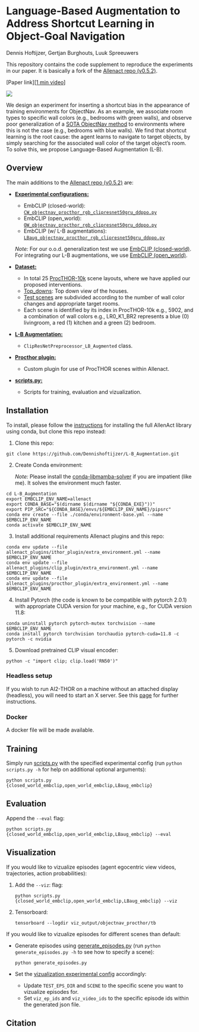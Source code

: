 # Language-Based Augmentation to Address Shortcut Learning in Object-Goal Navigation
Dennis Hoftijzer, Gertjan Burghouts, Luuk Spreeuwers

This repository contains the code supplement to reproduce the experiments in our paper. It is basically a fork of the [Allenact repo (v0.5.2)](https://github.com/allenai/allenact/tree/v0.5.2).


[Paper link][[1 min video](https://youtu.be/gTxGiogdhP4)]

![](https://github.com/Dennishoftijzer/L-B_Augmentation/blob/main/gifs/Language-Based%20Augmentation.gif)

We design an experiment for inserting a shortcut bias in the appearance of training environments for ObjectNav. As an example, we associate room types to specific wall colors (e.g., bedrooms with green walls), and observe poor generalization of a [SOTA ObjectNav method](https://github.com/allenai/embodied-clip) to environments where this is not the case (e.g., bedrooms with blue walls). We find that shortcut learning is the root cause: the agent learns to navigate to target objects, by simply searching for the associated wall color of the target object’s room. To solve this, we propose Language-Based Augmentation (L-B).

## Overview
The main additions to the [Allenact repo (v0.5.2)](https://github.com/allenai/allenact/tree/v0.5.2) are:
- **[Experimental configurations:](projects/objectnav_baselines/experiments/procthor)**
  - EmbCLIP (closed-world): [`CW_objectnav_procthor_rgb_clipresnet50gru_ddppo.py`](projects/objectnav_baselines/experiments/procthor/CW_objectnav_procthor_rgb_clipresnet50gru_ddppo.py)
  - EmbCLIP (open_world): [`OW_objectnav_procthor_rgb_clipresnet50gru_ddppo.py`](projects/objectnav_baselines/experiments/procthor/OW_objectnav_procthor_rgb_clipresnet50gru_ddppo.py)
  - EmbCLIP (w/ L-B augmentations): [`LBaug_objectnav_procthor_rgb_clipresnet50gru_ddppo.py`](projects/objectnav_baselines/experiments/procthor/LBaug_objectnav_procthor_rgb_clipresnet50gru_ddppo.py)
  
  _Note:_ For our o.o.d. generalization test we use [EmbCLIP (closed-world)](https://github.com/allenai/embodied-clip). For integrating our L-B augmentations, we use [EmbCLIP (open_world)](https://github.com/allenai/embodied-clip/tree/zeroshot-objectnav).

- **[Dataset:](datasets/ProcTHOR)**
  - In total 25 [ProcTHOR-10k](https://github.com/allenai/procthor-10k) scene layouts, where we have applied our proposed interventions.
  - [Top_downs](datasets/ProcTHOR/Top_downs): Top down view of the houses.
  - [Test scenes](datasets/ProcTHOR/Test) are subdivided according to the number of wall color changes and appropriate target rooms. 
  - Each scene is identified by its index in ProcTHOR-10k e.g., 5902, and a combination of wall colors e.g., LR0_K1_BR2 represents a blue (0) livingroom, a red (1) kitchen and a green (2) bedroom.
    
- **[L-B Augmentation:](allenact_plugins/clip_plugin/clip_preprocessors_openworld.py)**
  - `ClipResNetPreprocessor_LB_Augmented` class.

- **[Procthor plugin:](allenact_plugins/procthor_plugin)**
  - Custom plugin for use of ProcTHOR scenes within Allenact.

- **[scripts.py:](scripts.py)**
  - Scripts for training, evaluation and vizualization.  

## Installation
To install, please follow the [instructions](https://allenact.org/installation/installation-allenact/) for installing the full AllenAct library using conda, but clone this repo instead:

1. Clone this repo:
```
git clone https://github.com/Dennishoftijzer/L-B_Augmentation.git
```
2. Create Conda environment:

   _Note:_ Please install the [conda-libmamba-solver](https://www.anaconda.com/blog/a-faster-conda-for-a-growing-community) if you are impatient (like me). It solves the environment much faster.
```
cd L-B_Augmentation
export EMBCLIP_ENV_NAME=allenact
export CONDA_BASE="$(dirname $(dirname "${CONDA_EXE}"))"
export PIP_SRC="${CONDA_BASE}/envs/${EMBCLIP_ENV_NAME}/pipsrc"
conda env create --file ./conda/environment-base.yml --name $EMBCLIP_ENV_NAME
conda activate $EMBCLIP_ENV_NAME
```

3. Install additional requirements Allenact plugins and this repo:
```
conda env update --file allenact_plugins/ithor_plugin/extra_environment.yml --name $EMBCLIP_ENV_NAME
conda env update --file allenact_plugins/clip_plugin/extra_environment.yml --name $EMBCLIP_ENV_NAME
conda env update --file allenact_plugins/procthor_plugin/extra_environment.yml --name $EMBCLIP_ENV_NAME
``` 
4. Install Pytorch (the code is known to be compatible with pytorch 2.0.1) with appropriate CUDA version for your machine, e.g., for CUDA version 11.8:
```
conda uninstall pytorch pytorch-mutex torchvision --name $EMBCLIP_ENV_NAME
conda install pytorch torchvision torchaudio pytorch-cuda=11.8 -c pytorch -c nvidia
```
5. Download pretrained CLIP visual encoder:
```
python -c "import clip; clip.load('RN50')"
```

### Headless setup 
If you wish to run AI2-THOR on a machine without an attached display (headless), you will need to start an X server. See this [page](https://allenact.org/installation/installation-framework/) for further instructions. 

### Docker
A docker file will be made available.

## Training
Simply run [scripts.py](scripts.py) with the specified experimental config (run `python scripts.py -h` for help on additional optional arguments):
```
python scripts.py {closed_world_embclip,open_world_embclip,LBaug_embclip}
```
## Evaluation
Append the `--eval` flag:
```
python scripts.py {closed_world_embclip,open_world_embclip,LBaug_embclip} --eval
```

## Visualization
If you would like to vizualize episodes (agent egocentric view videos, trajectories, action probabilities): 
1. Add the `--viz`: flag:
    ```
    python scripts.py {closed_world_embclip,open_world_embclip,LBaug_embclip} --viz
    ```
2. Tensorboard:
    ```
    tensorboard --logdir viz_output/objectnav_procthor/tb
    ```
If you would like to vizualize episodes for different scenes than default:
- Generate episodes using [generate_episodes.py](generate_episodes.py) (run `python generate_episodes.py -h` to see how to specify a scene):
    ```
    python generate_episodes.py
    ```

- Set the [vizualization experimental config](projects/objectnav_baselines/experiments/procthor/viz_objectnav_procthor_rgb_clipresnet50gru_ddppo.py) accordingly:
    - Update `TEST_EPS_DIR` and `SCENE` to the specific scene you want to vizualize episodes for.
    - Set `viz_ep_ids` and `viz_video_ids` to the specific episode ids within the generated json file. 


## Citation
